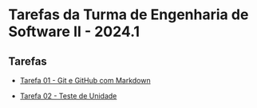# Tarefas da Turma de Engenharia de Software II - 2024.1

## Tarefas

* [Tarefa 01 - Git e GitHub com Markdown](garciaRafa/tarefa01.md)

* [Tarefa 02 - Teste de Unidade](garciaRafa/tarefa02.md)
